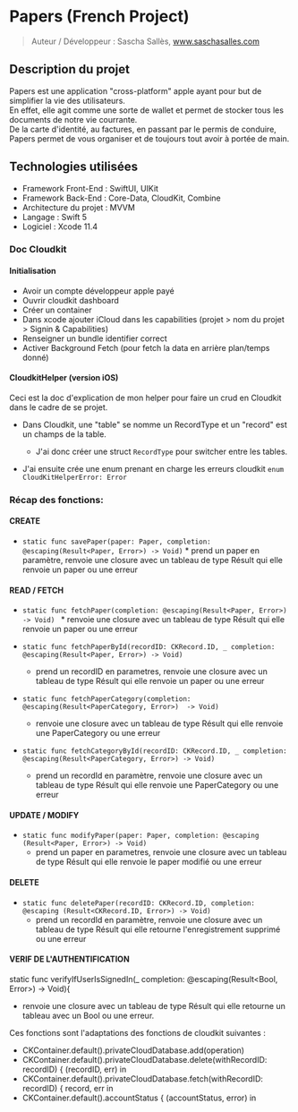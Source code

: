 # Papers (French Project)
> Auteur / Développeur : Sascha Sallès, www.saschasalles.com

## Description du projet

Papers est une application "cross-platform" apple ayant pour but de simplifier la vie des utilisateurs.  
En effet, elle agit comme une sorte de wallet et permet de stocker tous les documents de notre vie courrante.  
De la carte d'identité, au factures, en passant par le permis de conduire, Papers permet de vous organiser et de toujours tout avoir à portée de main.  

## Technologies utilisées

* Framework Front-End : SwiftUI, UIKit 
* Framework Back-End :  Core-Data, CloudKit, Combine
* Architecture du projet : MVVM
* Langage : Swift 5
* Logiciel : Xcode 11.4


### Doc Cloudkit

#### Initialisation 

* Avoir un compte développeur apple payé
* Ouvrir cloudkit dashboard
* Créer un container
* Dans xcode ajouter iCloud dans les capabilities (projet > nom du projet > Signin & Capabilities)
* Renseigner un bundle identifier correct
* Activer Background Fetch (pour fetch la data en arrière plan/temps donné)

#### CloudkitHelper (version iOS)

Ceci est la doc d'explication de mon helper pour faire un crud en Cloudkit dans le cadre de se projet.

* Dans Cloudkit, une "table" se nomme un RecordType et un "record" est un champs de la table.
  * J'ai donc créer une struct `RecordType` pour switcher entre les tables.

* J'ai ensuite crée une enum prenant en charge les erreurs cloudkit `enum CloudKitHelperError: Error`

### Récap des fonctions: 
 #### CREATE
  *  `static func savePaper(paper: Paper, completion: @escaping(Result<Paper, Error>) -> Void)`
    * prend un paper en paramètre, renvoie une closure avec un tableau de type Résult qui elle renvoie un paper ou une erreur
 
 
 #### READ / FETCH
  *  `static func fetchPaper(completion: @escaping(Result<Paper, Error>)  -> Void) `
    * renvoie une closure avec un tableau de type Résult qui elle renvoie un paper ou une erreur

  * `static func fetchPaperById(recordID: CKRecord.ID, _ completion: @escaping(Result<Paper, Error>) -> Void)`
    * prend un recordID en parametres, renvoie une closure avec un tableau de type Résult qui elle renvoie un paper ou une erreur
    
  * `static func fetchPaperCategory(completion: @escaping(Result<PaperCategory, Error>)  -> Void)`
    * renvoie une closure avec un tableau de type Résult qui elle renvoie une PaperCategory ou une erreur
    
  * `static func fetchCategoryById(recordID: CKRecord.ID, _ completion: @escaping(Result<PaperCategory, Error>) -> Void)`
    * prend un recordId en paramètre, renvoie une closure avec un tableau de type Résult qui elle renvoie une PaperCategory ou une erreur
    
 #### UPDATE / MODIFY   
   * `static func modifyPaper(paper: Paper, completion: @escaping (Result<Paper, Error>) -> Void)` 
      * prend un paper en parametres, renvoie une closure avec un tableau de type Résult qui elle renvoie le paper modifié ou une erreur
    
 ####  DELETE
 
 * `static func deletePaper(recordID: CKRecord.ID, completion: @escaping (Result<CKRecord.ID, Error>) -> Void)`
    * prend un recordId en paramètre, renvoie une closure avec un tableau de type Résult qui elle retourne l'enregistrement supprimé ou une erreur 
 
 #### VERIF DE L'AUTHENTIFICATION
 static func verifyIfUserIsSignedIn(_ completion: @escaping(Result<Bool, Error>) -> Void){
   * renvoie une closure avec un tableau de type Résult qui elle retourne un tableau avec un Bool ou une erreur.

 
 
Ces fonctions sont l'adaptations des fonctions de cloudkit suivantes :
  * CKContainer.default().privateCloudDatabase.add(operation)
  * CKContainer.default().privateCloudDatabase.delete(withRecordID: recordID) { (recordID, err) in
  * CKContainer.default().privateCloudDatabase.fetch(withRecordID: recordID) { record, err in
  * CKContainer.default().accountStatus { (accountStatus, error) in
